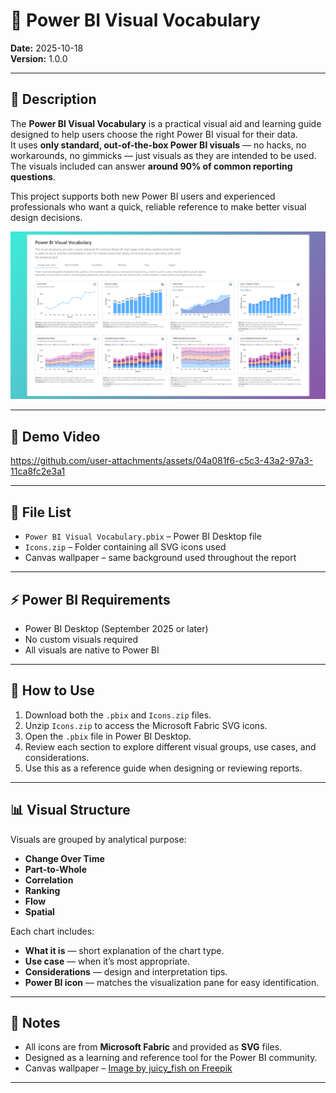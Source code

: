 # 📘 Power BI Visual Vocabulary  

**Date:** 2025-10-18  
**Version:** 1.0.0  

---

## 📝 Description  

The **Power BI Visual Vocabulary** is a practical visual aid and learning guide designed to help users choose the right Power BI visual for their data.  
It uses **only standard, out-of-the-box Power BI visuals** — no hacks, no workarounds, no gimmicks — just visuals as they are intended to be used.  
The visuals included can answer **around 90% of common reporting questions**.  

This project supports both new Power BI users and experienced professionals who want a quick, reliable reference to make better visual design decisions.  

![Preview](../../Images/Visual%20Vocabulary.png)  

---

## 🎥 Demo Video  

https://github.com/user-attachments/assets/04a081f6-c5c3-43a2-97a3-11ca8fc2e3a1   

---

## 📂 File List  

- `Power BI Visual Vocabulary.pbix` – Power BI Desktop file  
- `Icons.zip` – Folder containing all SVG icons used  
- Canvas wallpaper – same background used throughout the report  

---

## ⚡ Power BI Requirements  

- Power BI Desktop (September 2025 or later)  
- No custom visuals required  
- All visuals are native to Power BI  

---

## 🧭 How to Use  

1. Download both the `.pbix` and `Icons.zip` files.  
2. Unzip `Icons.zip` to access the Microsoft Fabric SVG icons.  
3. Open the `.pbix` file in Power BI Desktop.  
4. Review each section to explore different visual groups, use cases, and considerations.  
5. Use this as a reference guide when designing or reviewing reports.  

---

## 📊 Visual Structure  

Visuals are grouped by analytical purpose:  
- **Change Over Time**  
- **Part-to-Whole**  
- **Correlation**  
- **Ranking**  
- **Flow**  
- **Spatial**  

Each chart includes:  
- **What it is** — short explanation of the chart type.  
- **Use case** — when it’s most appropriate.  
- **Considerations** — design and interpretation tips.  
- **Power BI icon** — matches the visualization pane for easy identification.  

---

## 📝 Notes  

- All icons are from **Microsoft Fabric** and provided as **SVG** files.  
- Designed as a learning and reference tool for the Power BI community.  
- Canvas wallpaper – [Image by juicy_fish on Freepik](https://www.freepik.com/free-vector/green-purple-gradient-background_43181516.htm#fromView=keyword&page=1&position=14&uuid=2387d2fc-9b0b-4e96-a2c4-e41663e0f796&query=Ombre)  

---
